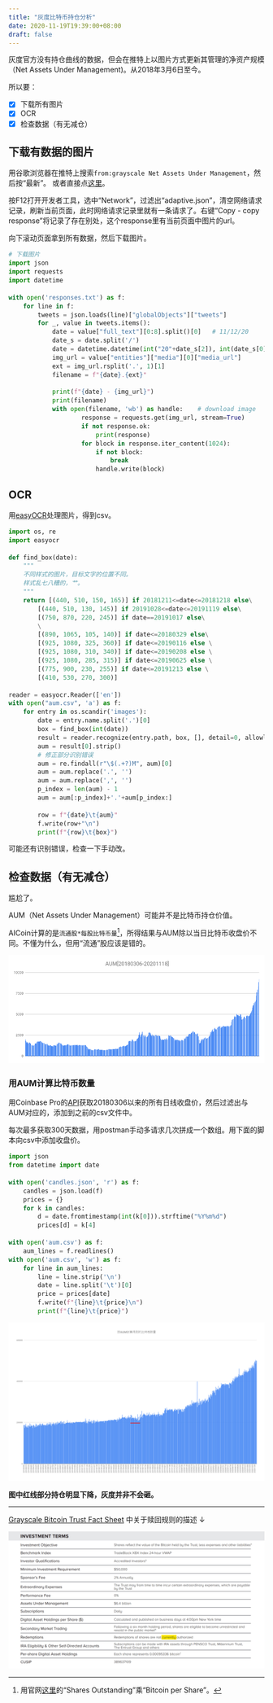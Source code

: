 ```yaml
---
title: "灰度比特币持仓分析"
date: 2020-11-19T19:39:00+08:00
draft: false
---
```

灰度官方没有持仓曲线的数据，但会在推特上以图片方式更新其管理的净资产规模（Net Assets Under Management)。从2018年3月6日至今。

所以要：

- [x] 下载所有图片
- [x] OCR
- [x] 检查数据（有无减仓）

## 下载有数据的图片

用谷歌浏览器在推特上搜索`from:grayscale Net Assets Under Management`，然后按“最新”。 或者直接点[这里](https://twitter.com/search?q=from%3Agrayscale%20Net%20Assets%20Under%20Management&src=typed_query&f=live)。

按F12打开开发者工具，选中“Network”，过滤出“adaptive.json”，清空网络请求记录，刷新当前页面，此时网络请求记录里就有一条请求了。右键“Copy - copy response”将记录了存在别处，这个response里有当前页面中图片的url。

向下滚动页面拿到所有数据，然后下载图片。

``` python
# 下载图片
import json
import requests
import datetime

with open('responses.txt') as f:
    for line in f:
        tweets = json.loads(line)["globalObjects"]["tweets"]
        for _, value in tweets.items():
            date = value["full_text"][0:8].split()[0]   # 11/12/20
            date_s = date.split('/')
            date = datetime.datetime(int("20"+date_s[2]), int(date_s[0]), int(date_s[1])).strftime("%Y%m%d") # 20201112
            img_url = value["entities"]["media"][0]["media_url"]
            ext = img_url.rsplit('.', 1)[1]
            filename = f"{date}.{ext}"

            print(f"{date} - {img_url}")
            print(filename)
            with open(filename, 'wb') as handle:    # download image
                    response = requests.get(img_url, stream=True)
                    if not response.ok:
                        print(response)
                    for block in response.iter_content(1024):
                        if not block:
                            break
                        handle.write(block)
```

## OCR

用[easyOCR](https://github.com/JaidedAI/EasyOCR)处理图片，得到csv。

```python
import os, re
import easyocr

def find_box(date):
    """
    不同样式的图片，目标文字的位置不同。
    样式乱七八糟的，艹。
    """
    return [(440, 510, 150, 165)] if 20181211<=date<=20181218 else\
        [(440, 510, 130, 145)] if 20191028<=date<=20191119 else\
        [(750, 870, 220, 245)] if date==20191017 else\
        \
        [(890, 1065, 105, 140)] if date<=20180329 else\
        [(925, 1080, 325, 360)] if date<=20190116 else \
        [(925, 1080, 310, 340)] if date<=20190208 else \
        [(925, 1080, 285, 315)] if date<=20190625 else \
        [(775, 900, 230, 255)] if date<=20191213 else \
        [(410, 530, 270, 300)]

reader = easyocr.Reader(['en'])
with open("aum.csv", 'a') as f:
    for entry in os.scandir('images'):
        date = entry.name.split('.')[0]
        box = find_box(int(date))
        result = reader.recognize(entry.path, box, [], detail=0, allowlist=set("0123456789.,$M"))
        aum = result[0].strip()
        # 修正部分识别错误
        aum = re.findall(r"\$(.+?)M", aum)[0]
        aum = aum.replace('.', '')
        aum = aum.replace(',', '')
        p_index = len(aum) - 1
        aum = aum[:p_index]+'.'+aum[p_index:]

        row = f"{date}\t{aum}" 
        f.write(row+"\n")
        print(f"{row}\t{box}")

```

可能还有识别错误，检查一下手动改。

## 检查数据（有无减仓）

尴尬了。

AUM（Net Assets Under Management）可能并不是比特币持仓价值。

AICoin计算的是`流通股*每股比特币量`[^1]，所得结果与AUM除以当日比特币收盘价不同。不懂为什么，但用“流通”股应该是错的。

![2020-11-19-AUM[20180306-20201118]](/img/2020-11-19-AUM[20180306-20201118].png)

### 用AUM计算比特币数量

用Coinbase Pro的[API](https://docs.pro.coinbase.com/?r=1#get-historic-rates)获取20180306以来的所有日线收盘价，然后过滤出与AUM对应的，添加到之前的csv文件中。

每次最多获取300天数据，用postman手动多请求几次拼成一个数组。用下面的脚本向csv中添加收盘价。

```python
import json
from datetime import date

with open('candles.json', 'r') as f:
    candles = json.load(f)
    prices = {}
    for k in candles:
        d = date.fromtimestamp(int(k[0])).strftime("%Y%m%d")
        prices[d] = k[4]

with open('aum.csv') as f:
    aum_lines = f.readlines()
with open('aum.csv', 'w') as f:
    for line in aum_lines:
        line = line.strip('\n')
        date = line.split('\t')[0]
        price = prices[date]
        f.write(f"{line}\t{price}\n")
        print(f"{line}\t{price}")
```

![2020-11-19-按AUM计算得到的比特币数量](/img/2020-11-19-按AUM计算得到的比特币数量.png)

**图中红线部分持仓明显下降，灰度并非不会砸。**

---

[Grayscale Bitcoin Trust Fact Sheet](https://grayscale.co/wp-content/uploads/2020/11/BTC-Trust-Fact-Sheet-November-2020.pdf) 中关于赎回规则的描述 ↓ 

![赎回规则](/img/2020-11-19-赎回规则.png)

[^1]: 用官网[这里](https://grayscale.co/bitcoin-investment-trust/#overview)的“Shares Outstanding”乘“Bitcoin per Share”。
